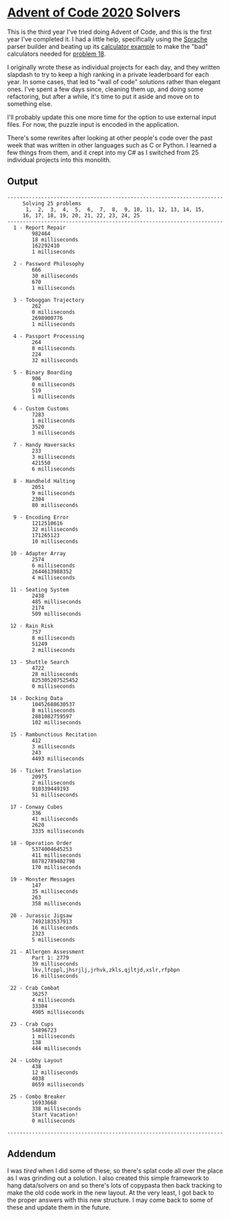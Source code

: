 # [Advent of Code 2020](https://adventofcode.com/2020) Solvers

This is the third year I've tried doing Advent of Code, and this is the first year I've completed it.  I
had a little help, specifically using the [Sprache](https://github.com/sprache/Sprache) parser builder
and beating up its [calculator example](https://github.com/sprache/Sprache/tree/develop/samples/LinqyCalculator)
to make the "bad" calculators needed for [problem 18](https://adventofcode.com/2020/day/18).

I originally wrote these as individual projects for each day, and they written slapdash to try to keep a high
ranking in a private leaderboard for each year.  In some cases, that led to "wall of code" solutions rather 
than elegant ones.  I've spent a few days since, cleaning them up, and doing some refactoring, but after
a while, it's time to put it aside and move on to something else.

I'll probably update this one more time for the option to use external input files.  For now,
the puzzle input is encoded in the application.

There's some rewrites after looking at other people's code over the past week that was written
in other languages such as C or Python.  I learned a few things from them, and it crept into my C#
as I switched from 25 individual projects into this monolith.

## Output

```text
----------------------------------------------------------------------
     Solving 25 problems
      1,  2,  3,  4,  5,  6,  7,  8,  9, 10, 11, 12, 13, 14, 15,
     16, 17, 18, 19, 20, 21, 22, 23, 24, 25
----------------------------------------------------------------------
  1 - Report Repair
        982464
        18 milliseconds
        162292410
        1 milliseconds

  2 - Password Philosophy
        666
        30 milliseconds
        670
        1 milliseconds

  3 - Toboggan Trajectory
        262
        0 milliseconds
        2698900776
        1 milliseconds

  4 - Passport Processing
        264
        8 milliseconds
        224
        32 milliseconds

  5 - Binary Boarding
        906
        0 milliseconds
        519
        1 milliseconds

  6 - Custom Customs
        7283
        1 milliseconds
        3520
        3 milliseconds

  7 - Handy Haversacks
        233
        3 milliseconds
        421550
        6 milliseconds

  8 - Handheld Halting
        2051
        9 milliseconds
        2304
        80 milliseconds

  9 - Encoding Error
        1212510616
        32 milliseconds
        171265123
        10 milliseconds

 10 - Adapter Array
        2574
        6 milliseconds
        2644613988352
        4 milliseconds

 11 - Seating System
        2438
        485 milliseconds
        2174
        509 milliseconds

 12 - Rain Risk
        757
        8 milliseconds
        51249
        2 milliseconds

 13 - Shuttle Search
        4722
        28 milliseconds
        825305207525452
        0 milliseconds

 14 - Docking Data
        10452688630537
        8 milliseconds
        2881082759597
        102 milliseconds

 15 - Rambunctious Recitation
        412
        3 milliseconds
        243
        4493 milliseconds

 16 - Ticket Translation
        20975
        2 milliseconds
        910339449193
        51 milliseconds

 17 - Conway Cubes
        336
        41 milliseconds
        2620
        3335 milliseconds

 18 - Operation Order
        5374004645253
        411 milliseconds
        88782789402798
        170 milliseconds

 19 - Monster Messages
        147
        35 milliseconds
        263
        358 milliseconds

 20 - Jurassic Jigsaw
        7492183537913
        16 milliseconds
        2323
        5 milliseconds

 21 - Allergen Assessment
        Part 1: 2779
        39 milliseconds
        lkv,lfcppl,jhsrjlj,jrhvk,zkls,qjltjd,xslr,rfpbpn
        16 milliseconds

 22 - Crab Combat
        36257
        4 milliseconds
        33304
        4905 milliseconds

 23 - Crab Cups
        54896723
        1 milliseconds
        138
        444 milliseconds

 24 - Lobby Layout
        438
        12 milliseconds
        4038
        8659 milliseconds

 25 - Combo Breaker
        16933668
        338 milliseconds
        Start Vacation!
        0 milliseconds

----------------------------------------------------------------------

```
## Addendum

I was _tired_ when I did some of these, so there's splat code all over the place as I
was grinding out a solution.  I also created this simple framework to hang data/solvers on
and so there's lots of copypasta then back tracking to make the old code work in the new
layout.  At the very least, I got back to the proper answers with this new structure.  I
may come back to some of these and update them in the future.
